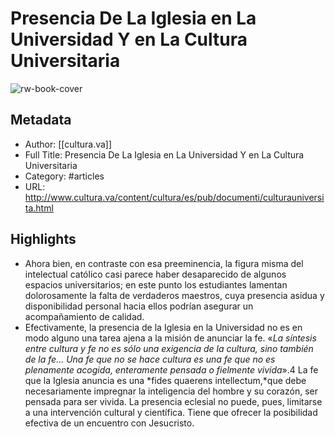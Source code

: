# Presencia De La Iglesia en La Universidad Y en La Cultura Universitaria

![rw-book-cover](https://readwise-assets.s3.amazonaws.com/static/images/article0.00998d930354.png)

## Metadata
- Author: [[cultura.va]]
- Full Title: Presencia De La Iglesia en La Universidad Y en La Cultura Universitaria
- Category: #articles
- URL: http://www.cultura.va/content/cultura/es/pub/documenti/culturauniversita.html

## Highlights
- Ahora bien, en contraste con esa preeminencia, la figura misma del intelectual católico casi parece haber desaparecido de algunos espacios universitarios; en este punto los estudiantes lamentan dolorosamente la falta de verdaderos maestros, cuya presencia asidua y disponibilidad personal hacia ellos podrían asegurar un acompañamiento de calidad.
- Efectivamente, la presencia de la Iglesia en la Universidad no es en modo alguno una tarea ajena a la misión de anunciar la fe. «*La síntesis entre cultura y fe no es sólo una exigencia de la cultura, sino también de la fe... Una fe que no se hace cultura es una fe que no es plenamente acogida, enteramente pensada o fielmente vivida*».4 La fe que la Iglesia anuncia es una *fides quaerens intellectum,*que debe necesariamente impregnar la inteligencia del hombre y su corazón, ser pensada para ser vivida. La presencia eclesial no puede, pues, limitarse a una intervención cultural y científica. Tiene que ofrecer la posibilidad efectiva de un encuentro con Jesucristo.

